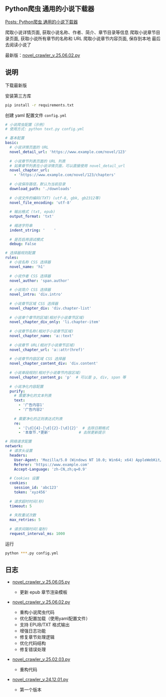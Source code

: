## Python爬虫 通用的小说下载器

[Posts: Python爬虫 通用的小说下载器](https://blog.ksable.top/2025/02/03/posts-python-pa-chong-tong-yong-de-xiao-shuo-xia-zai-qi/?keyword=%E5%B0%8F%E8%AF%B4)

爬取小说详情页面, 获取小说名称、作者、简介、章节目录等信息
爬取小说章节目录页面, 获取小说所有章节的名称和 URL
爬取小说章节内容页面, 保存到本地
最后去阅读小说了

最新版：[novel_crawler_v.25.06.02.py][4]

## 说明

下载最新版

安装第三方库

```bash
pip install -r requirements.txt
```

创建 yaml 配置文件 `config.yml`

```yaml
# 小说爬虫配置（示例）
# 使用方式: python text.py config.yml

# 基本配置
basic:
  # 小说详情页面的 URL
  novel_detail_url: 'https://www.example.com/novel/123'
  
  # 小说章节列表页面的 URL 列表
  # 如果章节列表在小说详情页面，可以直接使用 novel_detail_url
  novel_chapter_url: 
    - 'https://www.example.com/novel/123/chapters'
  
  # 小说保存路径，默认为当前目录
  download_path: './downloads'
  
  # 小说文件的编码(TXT) (utf-8, gbk, gb2312等)
  novel_file_encoding: 'utf-8'
  
  # 输出格式 (txt, epub)
  output_format: 'txt'
  
  # 缩进字符串
  indent_string: '    '
  
  # 是否启用调试模式
  debug: False

# 选择器规则配置
rules:
  # 小说名称 CSS 选择器
  novel_name: 'h1'
  
  # 小说作者 CSS 选择器
  novel_author: 'span.author'
  
  # 小说简介 CSS 选择器
  novel_intro: 'div.intro'
  
  # 小说章节区域 CSS 选择器
  novel_chapter_div: 'div.chapter-list'
  
  # 小说单个章节的区域(相对于小说章节区域)
  novel_chapter_div_only: 'li.chapter-item'
  
  # 小说章节名称(相对于小说章节区域)
  novel_chapter_name: 'a::text'
  
  # 小说章节 URL(相对于小说章节区域)
  novel_chapter_url: 'a::attr(href)'
  
  # 小说章节内容区域 CSS 选择器
  novel_chapter_content_div: 'div.content'
  
  # 小说单段规则(相对于小说章节内容区域)
  novel_chapter_content_p: 'p'  # 可以是 p, div, span 等
  
  # 小说净化内容配置
  purify:
    # 需要净化的文本列表
    text:
      - '广告内容1'
      - '广告内容2'
    
    # 需要净化的正则表达式列表
    re:
      - '[\d]{4}-[\d]{2}-[\d]{2}'  # 去除日期格式
      - '本章节.*更新'             # 去除更新提示

# 网络请求配置
network:
  # 请求头设置
  headers:
    User-Agent: 'Mozilla/5.0 (Windows NT 10.0; Win64; x64) AppleWebKit/537.36 (KHTML, like Gecko) Chrome/58.0.3029.110 Safari/537.3'
    Referer: 'https://www.example.com'
    Accept-Language: 'zh-CN,zh;q=0.9'
  
  # Cookies 设置
  cookies:
    session_id: 'abc123'
    token: 'xyz456'
  
  # 请求超时时间(秒)
  timeout: 5
  
  # 失败重试次数
  max_retries: 5
  
  # 请求间隔时间(毫秒)
  request_interval_ms: 1000
```
运行

```bash
python ***.py config.yml
```

## 日志

- [novel_crawler_v.25.06.05.py][5]
    - 更新 epub 章节渲染模板

- [novel_crawler_v.25.06.02.py][4]
    - 重构小说爬虫代码
    - 优化配置加载（使用yaml配置文件）
    - 支持 EPUB/TXT 格式输出
    - 增强日志功能
    - 修复章节处理逻辑
    - 优化代码结构
    - 修复错误处理

- [novel_crawler_v.25.02.03.py][3]
    - 重构代码

- [novel_crawler_v.24.12.01.py][2]
    - 第一个版本

[1]: https://github.com/God-2077/python-code/tree/main/novel_crawler/novel_crawler_v.24.12.01.py
[2]: https://github.com/God-2077/python-code/tree/main/ftp_server/novel_crawler/novel_crawler_v.24.12.01.py
[3]: https://github.com/God-2077/python-code/tree/main/ftp_server/novel_crawler/novel_crawler_v.25.02.03.py
[4]: https://github.com/God-2077/python-code/tree/main/ftp_server/novel_crawler/novel_crawler_v.25.06.02.py
[5]: https://github.com/God-2077/python-code/tree/main/ftp_server/novel_crawler/novel_crawler_v.25.06.05.py